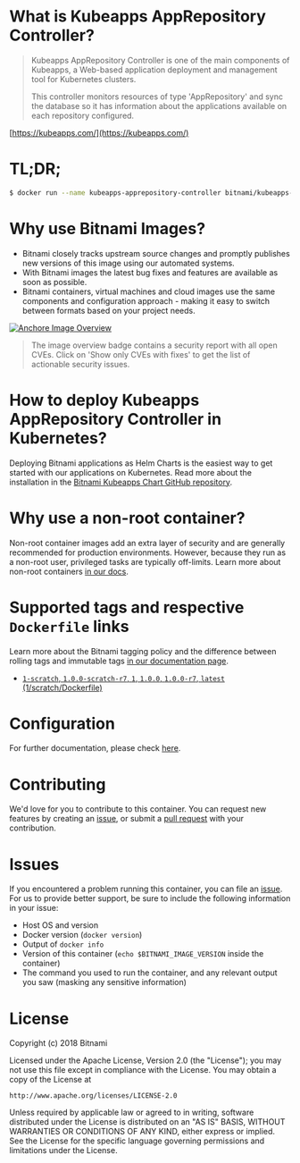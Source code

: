 # What is Kubeapps AppRepository Controller?

> Kubeapps AppRepository Controller is one of the main components of Kubeapps, a Web-based application deployment and management tool for Kubernetes clusters.
>
> This controller monitors resources of type 'AppRepository' and sync the database so it has information about the applications available on each repository configured.

[https://kubeapps.com/](https://kubeapps.com/)

# TL;DR;

```bash
$ docker run --name kubeapps-apprepository-controller bitnami/kubeapps-apprepository-controller:latest
```

# Why use Bitnami Images?

* Bitnami closely tracks upstream source changes and promptly publishes new versions of this image using our automated systems.
* With Bitnami images the latest bug fixes and features are available as soon as possible.
* Bitnami containers, virtual machines and cloud images use the same components and configuration approach - making it easy to switch between formats based on your project needs.

[![Anchore Image Overview](https://anchore.io/service/badges/image/51c1fb989cb0377432566b87857db21b7325d8e4bf52e633e7b05ba0d1f8fc22)](https://anchore.io/image/dockerhub/bitnami%2Fkubeapps-apprepository-controller%3Alatest#security)

> The image overview badge contains a security report with all open CVEs. Click on 'Show only CVEs with fixes' to get the list of actionable security issues.

# How to deploy Kubeapps AppRepository Controller in Kubernetes?

Deploying Bitnami applications as Helm Charts is the easiest way to get started with our applications on Kubernetes. Read more about the installation in the [Bitnami Kubeapps Chart GitHub repository](https://github.com/bitnami/charts/tree/master/bitnami/kubeapps).

# Why use a non-root container?

Non-root container images add an extra layer of security and are generally recommended for production environments. However, because they run as a non-root user, privileged tasks are typically off-limits. Learn more about non-root containers [in our docs](https://docs.bitnami.com/containers/how-to/work-with-non-root-containers/).

# Supported tags and respective `Dockerfile` links

Learn more about the Bitnami tagging policy and the difference between rolling tags and immutable tags [in our documentation page](https://docs.bitnami.com/containers/how-to/understand-rolling-tags-containers/).


* [`1-scratch`, `1.0.0-scratch-r7`, `1`, `1.0.0`, `1.0.0-r7`, `latest` (1/scratch/Dockerfile)](https://github.com/bitnami/bitnami-docker-kubeapps-apprepository-controller/blob/1.0.0/1/scratch/Dockerfile)

# Configuration

For further documentation, please check [here](https://github.com/kubeapps/kubeapps/tree/master/cmd/apprepository-controller).

# Contributing

We'd love for you to contribute to this container. You can request new features by creating an [issue](https://github.com/bitnami/bitnami-docker-kubeapps-apprepository-controller/issues), or submit a [pull request](https://github.com/bitnami/bitnami-docker-kubeapps-apprepository-controller/pulls) with your contribution.

# Issues

If you encountered a problem running this container, you can file an [issue](https://github.com/bitnami/bitnami-docker-kubeapps-apprepository-controller/issues). For us to provide better support, be sure to include the following information in your issue:

- Host OS and version
- Docker version (`docker version`)
- Output of `docker info`
- Version of this container (`echo $BITNAMI_IMAGE_VERSION` inside the container)
- The command you used to run the container, and any relevant output you saw (masking any sensitive information)

# License

Copyright (c) 2018 Bitnami

Licensed under the Apache License, Version 2.0 (the "License");
you may not use this file except in compliance with the License.
You may obtain a copy of the License at

    http://www.apache.org/licenses/LICENSE-2.0

Unless required by applicable law or agreed to in writing, software
distributed under the License is distributed on an "AS IS" BASIS,
WITHOUT WARRANTIES OR CONDITIONS OF ANY KIND, either express or implied.
See the License for the specific language governing permissions and
limitations under the License.
